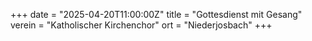 +++ 
date = "2025-04-20T11:00:00Z"
title = "Gottesdienst mit Gesang" 
verein = "Katholischer Kirchenchor" 
ort = "Niederjosbach" 
+++